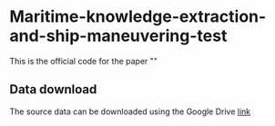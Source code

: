 # Maritime-knowledge-extraction-and-ship-maneuvering-test
This is the official code for the paper ""


## Data download

The source data can be downloaded using the Google Drive [link](https://drive.google.com/file/d/1-RkI4xIi7AfIiu_7GinqbZGyWaOMjWDs/view?usp=sharing)
